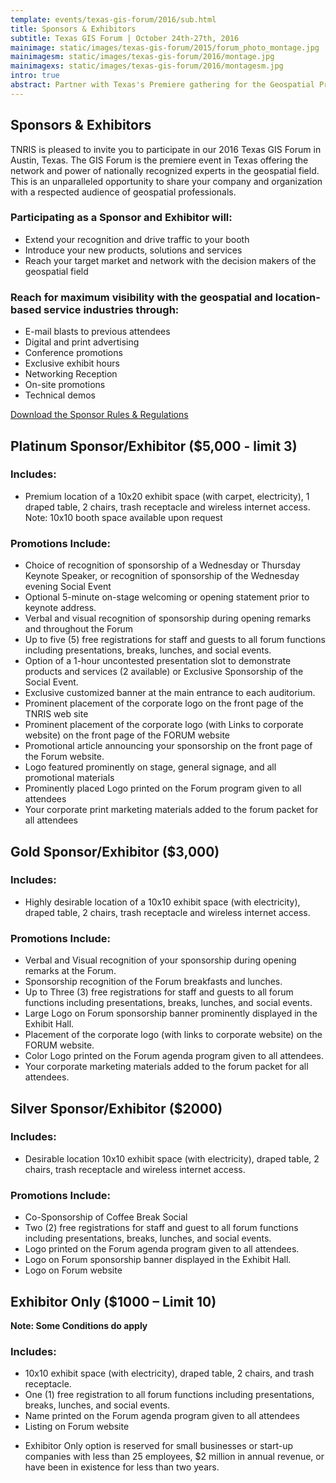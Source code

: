 ```yaml
---
template: events/texas-gis-forum/2016/sub.html
title: Sponsors & Exhibitors
subtitle: Texas GIS Forum | October 24th-27th, 2016
mainimage: static/images/texas-gis-forum/2015/forum_photo_montage.jpg
mainimagesm: static/images/texas-gis-forum/2016/montage.jpg
mainimagexs: static/images/texas-gis-forum/2016/montagesm.jpg
intro: true
abstract: Partner with Texas's Premiere gathering for the Geospatial Professionals to reach your customers and your community.
---
```


## Sponsors & Exhibitors

<p class="lead"> TNRIS is pleased to invite you to participate in our 2016 Texas GIS Forum in Austin, Texas. The GIS Forum is the premiere event in Texas offering the network and power of nationally recognized experts in the geospatial field. This is an unparalleled opportunity to share your company and organization with a respected audience of geospatial professionals.</p>

### Participating as a Sponsor and Exhibitor will:

- Extend your recognition and drive traffic to your booth
- Introduce your new products, solutions and services
- Reach your target market and network with the decision makers of the geospatial field

### Reach for maximum visibility with the geospatial and location-based service industries through:

- E-mail blasts to previous attendees
- Digital and print advertising
- Conference promotions
- Exclusive exhibit hours
- Networking Reception
- On-site promotions
- Technical demos

<a href="{{m.link('static/documents/2015-forum/Rules-and-Regulations-2015.pdf')}}" class="btn btn-danger btn-lg"><i class="glyphicon glyphicon-chevron-right"></i> Download the Sponsor Rules &amp; Regulations</a>

## Platinum Sponsor/Exhibitor ($5,000 - limit 3)

### Includes:

- Premium location of a 10x20 exhibit space (with carpet, electricity), 1 draped table, 2 chairs, trash receptacle and wireless internet access. Note: 10x10 booth space available upon request

### Promotions Include:

-  Choice of recognition of sponsorship of a Wednesday or Thursday Keynote Speaker, or recognition of sponsorship of the Wednesday evening Social Event
- Optional 5-minute on-stage welcoming or opening statement prior to keynote address.
- Verbal and visual recognition of sponsorship during opening remarks and throughout the Forum
- Up to five (5) free registrations for staff and guests to all forum functions including presentations, breaks, lunches, and social events.
- Option of a 1-hour uncontested presentation slot to demonstrate products and services (2 available) or Exclusive Sponsorship of the Social Event.
- Exclusive customized banner at the main entrance to each auditorium.
- Prominent placement of the corporate logo on the front page of the TNRIS web site
- Prominent placement of the corporate logo (with Links to corporate website) on the front page of the FORUM website
- Promotional article announcing your sponsorship on the front page of the Forum website.
- Logo featured prominently on stage, general signage, and all promotional materials
- Prominently placed Logo printed on the Forum program given to all attendees
- Your corporate print marketing materials added to the forum packet for all attendees

## Gold Sponsor/Exhibitor ($3,000)

### Includes:

- Highly desirable location of a 10x10 exhibit space (with electricity), draped table, 2 chairs, trash receptacle and wireless internet access.

### Promotions Include:

- Verbal and Visual recognition of your sponsorship during opening remarks at the Forum.
- Sponsorship recognition of the Forum breakfasts and lunches.
- Up to Three (3) free registrations for staff and guests to all forum functions including presentations, breaks, lunches, and social events.
- Large Logo on Forum sponsorship banner prominently displayed in the Exhibit Hall.
- Placement of the corporate logo (with links to corporate website) on the FORUM website.
- Color Logo printed on the Forum agenda program given to all attendees.
- Your corporate marketing materials added to the forum packet for all attendees.

## Silver Sponsor/Exhibitor ($2000)
### Includes:

- Desirable location 10x10 exhibit space (with electricity), draped table, 2 chairs, trash receptacle and wireless internet access.

### Promotions Include:

- Co-Sponsorship of Coffee Break Social
- Two (2) free registrations for staff and guest to all forum functions including presentations, breaks, lunches, and social events.
- Logo printed on the Forum agenda program given to all attendees.
- Logo on Forum sponsorship banner displayed in the Exhibit Hall.
- Logo on Forum website

## Exhibitor Only ($1000 – Limit 10)

**Note: Some Conditions do apply**

### Includes:

- 10x10 exhibit space (with electricity), draped table, 2 chairs, and trash receptacle.
- One (1) free registration to all forum functions including presentations, breaks, lunches, and social events.
- Name printed on the Forum agenda program given to all attendees
- Listing on Forum website

* Exhibitor Only option is reserved for small businesses or start-up companies with less than 25 employees, $2 million in annual revenue, or have been in existence for less than two years.
